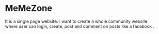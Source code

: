 # MeMeZone
It is a single page website. I want  to create a whole community website where user can login, create, post and comment on posts like a facebook .
